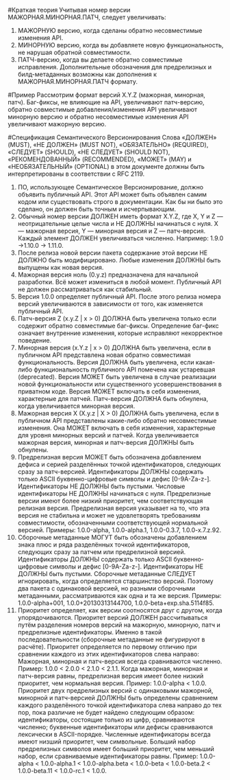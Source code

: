#Краткая теория
Учитывая номер версии МАЖОРНАЯ.МИНОРНАЯ.ПАТЧ, следует увеличивать:
1.	МАЖОРНУЮ версию, когда сделаны обратно несовместимые изменения API.
2.	МИНОРНУЮ версию, когда вы добавляете новую функциональность, не нарушая обратной совместимости.
3.	ПАТЧ-версию, когда вы делаете обратно совместимые исправления.
Дополнительные обозначения для предрелизных и билд-метаданных возможны как дополнения к МАЖОРНАЯ.МИНОРНАЯ.ПАТЧ формату.

#Пример
Рассмотрим формат версий  X.Y.Z (мажорная, минорная, патч). Баг-фиксы, не влияющие на API, увеличивают патч-версию, обратно совместимые добавления/изменения API увеличивают минорную версию и обратно несовместимые изменения API увеличивают мажорную версию.

#Спецификация Семантического Версионирования
Слова «ДОЛЖЕН» (MUST), «НЕ ДОЛЖЕН» (MUST NOT), «ОБЯЗАТЕЛЬНО» (REQUIRED), «СЛЕДУЕТ» (SHOULD), «НЕ СЛЕДУЕТ» (SHOULD NOT), «РЕКОМЕНДОВАННЫЙ» (RECOMMENDED), «МОЖЕТ» (MAY) и «НЕОБЯЗАТЕЛЬНЫЙ» (OPTIONAL) в этом документе должны быть интерпретированы в соответствии с RFC 2119.
1.	ПО, использующее Семантическое Версионирование, должно объявить публичный  API. Этот API может быть объявлен самим кодом или существовать строго в документации. Как бы ни было это сделано, он должен быть точным и исчерпывающим.
2.	Обычный номер версии ДОЛЖЕН иметь формат X.Y.Z, где X, Y и Z — неотрицательные целые числа и НЕ ДОЛЖНЫ начинаться с нуля. X — мажорная версия, Y — минорная версия и Z — патч-версия. Каждый элемент ДОЛЖЕН увеличиваться численно. Например: 1.9.0 ->1.10.0 -> 1.11.0.
3.	После релиза новой версии пакета содержание этой версии НЕ ДОЛЖНО быть модифицировано. Любые изменения ДОЛЖНЫ быть выпущены как новая версия.
4.	Мажорная версия ноль (0.y.z) предназначена для начальной разработки. Всё может измениться в любой момент. Публичный API не должен рассматриваться как стабильный.
5.	Версия 1.0.0 определяет публичный API. После этого релиза номера версий увеличиваются в зависимости от того, как изменяется публичный API.
6.	Патч-версия Z (x.y.Z | x > 0) ДОЛЖНА быть увеличена только если содержит обратно совместимые баг-фиксы. Определение баг-фикс означает внутренние изменения, которые исправляют некорректное поведение.
7.	Минорная версия (x.Y.z | x > 0) ДОЛЖНА быть увеличена, если в публичном API представлена новая обратно совместимая функциональность. Версия ДОЛЖНА быть увеличена, если какая-либо функциональность публичного API помечена как устаревшая (deprecated). Версия МОЖЕТ быть увеличена в случае реализации новой функциональности или существенного усовершенствования в приватном коде. Версия МОЖЕТ включать в себя изменения, характерные для патчей. Патч-версия ДОЛЖНА быть обнулена, когда увеличивается минорная версия.
8.	Мажорная версия X (X.y.z | X > 0) ДОЛЖНА быть увеличена, если в публичном API представлены какие-либо обратно несовместимые изменения. Она МОЖЕТ включать в себя изменения, характерные для уровня минорных версий и патчей. Когда увеличивается мажорная версия, минорная и патч-версия ДОЛЖНЫ быть обнулены.
9.	Предрелизная версия МОЖЕТ быть обозначена добавлением дефиса и серией разделённых точкой идентификаторов, следующих сразу за патч-версией. Идентификаторы ДОЛЖНЫ содержать только ASCII буквенно-цифровые символы и дефис [0-9A-Za-z-]. Идентификаторы НЕ ДОЛЖНЫ быть пустыми. Числовые идентификаторы НЕ ДОЛЖНЫ начинаться с нуля. Предрелизные версии имеют более низкий приоритет, чем соответствующая релизная версия. Предрелизная версия указывает на то, что эта версия не стабильна и может не удовлетворять требованиям совместимости, обозначенными соответствующей нормальной версией. Примеры: 1.0.0-alpha, 1.0.0-alpha.1, 1.0.0-0.3.7, 1.0.0-x.7.z.92.
10.	Сборочные метаданные МОГУТ быть обозначены добавлением знака плюс и ряда разделённых точкой идентификаторов, следующих сразу за патчем или предрелизной версией. Идентификаторы ДОЛЖНЫ содержать только ASCII буквенно-цифровые символы и дефис [0-9A-Za-z-]. Идентификаторы НЕ ДОЛЖНЫ быть пустыми. Сборочные метаданные СЛЕДУЕТ игнорировать, когда определяется старшинство версий. Поэтому два пакета с одинаковой версией, но разными сборочными метаданными, рассматриваются как одна и та же версия. Примеры: 1.0.0-alpha+001, 1.0.0+20130313144700, 1.0.0-beta+exp.sha.5114f85.
11.	Приоритет определяет, как версии соотносятся друг с другом, когда упорядочиваются. Приоритет версий ДОЛЖЕН рассчитываться путём разделения номеров версий на мажорную, минорную, патч и предрелизные идентификаторы. Именно в такой последовательности (сборочные метаданные не фигурируют в расчёте). Приоритет определяется по первому отличию при сравнении каждого из этих идентификаторов слева направо: Мажорная, минорная и патч-версия всегда сравниваются численно. Пример: 1.0.0 < 2.0.0 < 2.1.0 < 2.1.1. Когда мажорная, минорная и патч-версия равны, предрелизная версия имеет более низкий приоритет, чем нормальная версия. Пример: 1.0.0-alpha < 1.0.0. Приоритет двух предрелизных версий с одинаковыми мажорной, минорной и патч-версией ДОЛЖНЫ быть определены сравнением каждого разделённого точкой идентификатора слева направо до тех пор, пока различие не будет найдено следующим образом: идентификаторы, состоящие только из цифр, сравниваются численно; буквенные идентификаторы или дефисы сравниваются лексически в ASCII-порядке. Численные идентификаторы всегда имеют низший приоритет, чем символьные. Больший набор предрелизных символов имеет больший приоритет, чем меньший набор, если сравниваемые идентификаторы равны. Пример: 1.0.0-alpha < 1.0.0-alpha.1 < 1.0.0-alpha.beta < 1.0.0-beta < 1.0.0-beta.2 < 1.0.0-beta.11 < 1.0.0-rc.1 < 1.0.0.
